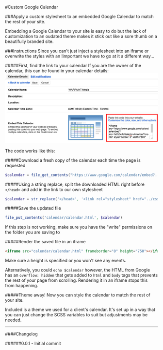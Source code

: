 #Custom Google Calendar

###Apply a custom stylesheet to an embedded Google Calendar to match the rest of your site.

Embedding a Google Calendar to your site is easy to do but the lack of customization to an oudated theme makes it stick out like a sore thumb on a beautifully branded site.

###Instructions
Since you can't just inject a stylesheet into an iframe or overwrite the styles with an !important we have to go at it a different way...

#####First, find the link to your calendar
If you are the owner of the calendar, this can be found in your calendar details:
![Calendar Details](calendar-details.jpg)

The code works like this:

#####Download a fresh copy of the calendar each time the page is requested
```php
$calendar = file_get_contents("https://www.google.com/calendar/embed?...")
```

#####Using a string replace, split the downloaded HTML right before `</head>` and add in the link to our own stylesheet
```php
$calendar = str_replace('</head>', '<link rel="stylesheet" href="../css/calendar.css"></head>', $calendar)
```

#####Save the updated file
```php
file_put_contents('calendar/calendar.html', $calendar)
```
If this step is not working, make sure you have the "write" permissions on the folder you are saving to

#####Render the saved file in an iframe
```html
<iframe src="calendar/calendar.html" frameborder="0" height="750"></iframe>
```
Make sure a height is specified or you won't see any events.

Alternatively, you could `echo $calendar` however, the HTML from Google has an `overflow: hidden` that gets added to `html` and `body` tags that prevents the rest of your page from scrolling. Rendering it in an iframe stops this from happening.

#####Theme away!
Now you can style the calendar to match the rest of your site.

Included is a theme we used for a client's calendar. It's set up in a way that you can just change the SCSS variables to suit but adjustments may be needed.

---

####Changelog

######0.0.1 - Initial commit
